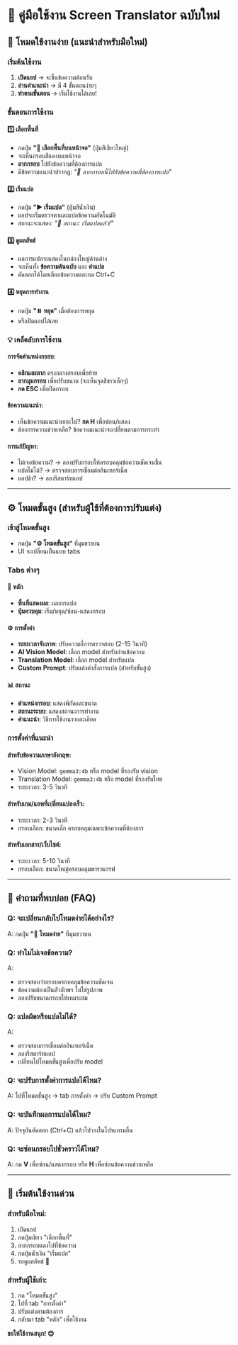 # 📱 คู่มือใช้งาน Screen Translator ฉบับใหม่

## 🌟 โหมดใช้งานง่าย (แนะนำสำหรับมือใหม่)

### เริ่มต้นใช้งาน
1. **เปิดแอป** → จะขึ้นข้อความต้อนรับ
2. **อ่านคำแนะนำ** → มี 4 ขั้นตอนง่ายๆ
3. **ทำตามขั้นตอน** → เริ่มใช้งานได้เลย!

### ขั้นตอนการใช้งาน

#### 1️⃣ เลือกพื้นที่
- กดปุ่ม **"📐 เลือกพื้นที่บนหน้าจอ"** (ปุ่มสีเขียวใหญ่)
- จะเห็นกรอบสีแดงบนหน้าจอ
- **ลากกรอบ** ไปยังข้อความที่ต้องการแปล
- มีข้อความแนะนำปรากฏ: *"🎯 ลากกรอบนี้ไปยังข้อความที่ต้องการแปล"*

#### 2️⃣ เริ่มแปล
- กดปุ่ม **"▶️ เริ่มแปล"** (ปุ่มสีน้ำเงิน)
- แอปจะเริ่มตรวจหาและแปลข้อความอัตโนมัติ
- สถานะจะแสดง: *"🚀 สถานะ: เริ่มแปลแล้ว!"*

#### 3️⃣ ดูผลลัพธ์
- ผลการแปลจะแสดงในกล่องใหญ่ด้านล่าง
- จะเห็นทั้ง **ข้อความต้นฉบับ** และ **คำแปล**
- คัดลอกได้โดยเลือกข้อความและกด Ctrl+C

#### 4️⃣ หยุดการทำงาน
- กดปุ่ม **"⏸️ หยุด"** เมื่อต้องการหยุด
- หรือปิดแอปได้เลย

### 💡 เคล็ดลับการใช้งาน

#### การจัดตำแหน่งกรอบ:
- **คลิกและลาก** ตรงกลางกรอบเพื่อย้าย
- **ลากมุมกรอบ** เพื่อปรับขนาด (จะเห็นจุดสีขาวเล็กๆ)
- **กด ESC** เพื่อปิดกรอบ

#### ข้อความแนะนำ:
- เห็นข้อความแนะนำเยอะไป? **กด H** เพื่อซ่อน/แสดง
- ต้องการความช่วยเหลือ? ข้อความแนะนำจะเปลี่ยนตามการกระทำ

#### การแก้ปัญหา:
- ไม่เจอข้อความ? → ลองปรับกรอบให้ครอบคลุมข้อความชัดเจนขึ้น
- แปลไม่ได้? → ตรวจสอบการเชื่อมต่ออินเทอร์เน็ต
- แอปช้า? → ลองรีสตาร์ทแอป

---

## ⚙️ โหมดขั้นสูง (สำหรับผู้ใช้ที่ต้องการปรับแต่ง)

### เข้าสู่โหมดขั้นสูง
- กดปุ่ม **"⚙️ โหมดขั้นสูง"** ที่มุมขวาบน
- UI จะเปลี่ยนเป็นแบบ tabs

### Tabs ต่างๆ

#### 📄 หลัก
- **พื้นที่แสดงผล**: ผลการแปล
- **ปุ่มควบคุม**: เริ่ม/หยุด/ซ่อน-แสดงกรอบ

#### ⚙️ การตั้งค่า
- **ระยะเวลาจับภาพ**: ปรับความถี่การตรวจสอบ (2-15 วินาที)
- **AI Vision Model**: เลือก model สำหรับอ่านข้อความ
- **Translation Model**: เลือก model สำหรับแปล
- **Custom Prompt**: ปรับแต่งคำสั่งการแปล (สำหรับขั้นสูง)

#### 📊 สถานะ
- **ตำแหน่งกรอบ**: แสดงพิกัดและขนาด
- **สถานะระบบ**: แสดงสถานะการทำงาน
- **คำแนะนำ**: วิธีการใช้งานรายละเอียด

### การตั้งค่าที่แนะนำ

#### สำหรับข้อความภาษาอังกฤษ:
- Vision Model: `gemma3:4b` หรือ model ที่รองรับ vision
- Translation Model: `gemma3:4b` หรือ model ที่รองรับไทย
- ระยะเวลา: 3-5 วินาที

#### สำหรับเกม/แอพที่เปลี่ยนแปลงเร็ว:
- ระยะเวลา: 2-3 วินาที
- กรอบเลือก: ขนาดเล็ก ครอบคลุมเฉพาะข้อความที่ต้องการ

#### สำหรับเอกสาร/เว็บไซต์:
- ระยะเวลา: 5-10 วินาที
- กรอบเลือก: ขนาดใหญ่ครอบคลุมพาราแกรฟ

---

## 🎯 คำถามที่พบบ่อย (FAQ)

### Q: จะเปลี่ยนกลับไปโหมดง่ายได้อย่างไร?
A: กดปุ่ม **"🌟 โหมดง่าย"** ที่มุมขวาบน

### Q: ทำไมไม่เจอข้อความ?
A: 
- ตรวจสอบว่ากรอบครอบคลุมข้อความชัดเจน
- ข้อความต้องเป็นตัวอักษร ไม่ใช่รูปภาพ
- ลองปรับขนาดกรอบให้เหมาะสม

### Q: แปลผิดหรือแปลไม่ได้?
A:
- ตรวจสอบการเชื่อมต่ออินเทอร์เน็ต
- ลองรีสตาร์ทแอป
- เปลี่ยนไปโหมดขั้นสูงเพื่อปรับ model

### Q: จะปรับการตั้งค่าการแปลได้ไหม?
A: ไปที่โหมดขั้นสูง → tab การตั้งค่า → ปรับ Custom Prompt

### Q: จะบันทึกผลการแปลได้ไหม?
A: ปัจจุบันคัดลอก (Ctrl+C) แล้วไปวางในโปรแกรมอื่น

### Q: จะซ่อนกรอบไปชั่วคราวได้ไหม?
A: กด **V** เพื่อซ่อน/แสดงกรอบ หรือ **H** เพื่อซ่อนข้อความช่วยเหลือ

---

## 🚀 เริ่มต้นใช้งานด่วน

### สำหรับมือใหม่:
1. เปิดแอป
2. กดปุ่มเขียว "เลือกพื้นที่"  
3. ลากกรอบแดงไปที่ข้อความ
4. กดปุ่มน้ำเงิน "เริ่มแปล"
5. รอดูผลลัพธ์ 🎉

### สำหรับผู้ใช้เก่า:
1. กด "โหมดขั้นสูง"
2. ไปที่ tab "การตั้งค่า"
3. ปรับแต่งตามต้องการ
4. กลับมา tab "หลัก" เพื่อใช้งาน

**ขอให้ใช้งานสนุก! 😊**